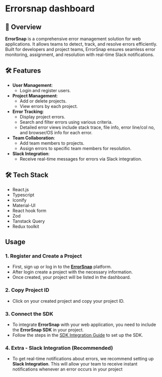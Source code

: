 # Errorsnap dashboard
## 🚀 Overview  
**ErrorSnap** is a comprehensive error management solution for web applications. It allows teams to detect, track, and resolve errors efficiently. Built for developers and project teams, ErrorSnap ensures seamless error monitoring, assignment, and resolution with real-time Slack notifications. 

## 🛠️ Features  
- **User Management**:  
  - Login and register users.  
- **Project Management**:  
  - Add or delete projects.  
  - View errors by each project.
- **Error Tracking**:  
  - Display project errors.
  - Search and filter errors using various criteria.  
  - Detailed error views include stack trace, file info, error line/col no, and browser/OS info for each error.  
- **Team Collaboration**:  
  - Add team members to projects.  
  - Assign errors to specific team members for resolution.  
- **Slack Integration**:
  - Receive real-time messages for errors via Slack integration.

## 🛠️ Tech Stack
- React.js
- Typescript
- Iconify
- Material-UI
- React hook form
- Zod
- Tanstack Query
- Redux toolkit

## Usage
### 1. **Register and Create a Project**
   - First, sign up or log in to the [**ErrorSnap**](https://errorsnap.netlify.app) platform.
   - After login create a project with the necessary information.
   - Once created, your project will be listed in the dashboard.

### 2. **Copy Project ID**
   - Click on your created project and copy your project ID.

### 3. **Connect the SDK**
   - To integrate **ErrorSnap** with your web application, you need to include the **ErrorSnap SDK** in your project.
   - Follow the steps in the [SDK Integration Guide](https://github.com/asifurrahaman754/error-snap/blob/main/sdk/README.md) to set up the SDK.

### 4. **Extra - Slack Integration (Recommended)**
   - To get real-time notifications about errors, we recommend setting up **Slack Integration**. This will allow your team to receive instant notifications whenever an error occurs in your project
